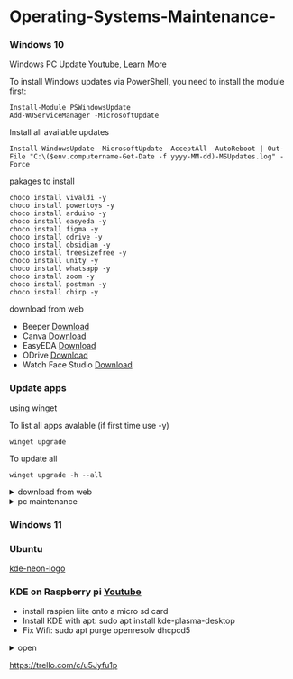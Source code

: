 # Operating-Systems-Maintenance-

### Windows 10 

Windows PC Update [Youtube](https://youtu.be/M2mMQfPGZsE), [Learn More](https://christitus.com/install-windows-update-powershell/)

To install Windows updates via PowerShell, you need to install the module first:
```
Install-Module PSWindowsUpdate
Add-WUServiceManager -MicrosoftUpdate
```

Install all available updates
```
Install-WindowsUpdate -MicrosoftUpdate -AcceptAll -AutoReboot | Out-File "C:\($env.computername-Get-Date -f yyyy-MM-dd)-MSUpdates.log" -Force
```




pakages to install
```
choco install vivaldi -y
choco install powertoys -y
choco install arduino -y
choco install easyeda -y
choco install figma -y
choco install odrive -y
choco install obsidian -y
choco install treesizefree -y
choco install unity -y
choco install whatsapp -y
choco install zoom -y
choco install postman -y
choco install chirp -y
```
download from web
 - Beeper [Download](https://www.beeper.com/download)
 - Canva [Download](https://www.canva.com/download/)
 - EasyEDA [Download](https://easyeda.com/page/download)
 - ODrive [Download](https://docs.odrive.com/docs/odrive-usage-guide#install-desktop-sync)
 - Watch Face Studio [Download](https://developer.samsung.com/watch-face-studio/download.html)
 
### Update apps
 using winget

To list all apps avalable (if first time use -y)
 ```
 winget upgrade
```
To update all
```
winget upgrade -h --all
```


 
<details><summary>download from web</summary><p>

</p></details>




<details><summary>pc maintenance</summary>
<p>
   
#### We can hide anything, even code!
   
To perform a clean boot, type "system configuration" in Search and click the "System Configuration" result.

1. Right-click the Windows button > Select Run
2. Type in "msconfig" without the quotes, then click OK.
3. On the General tab, select Selective Startup. Then untick "Load startup items".
4. On the Services tab, click "Hide all Microsoft services".
5. Click "Disable all".
6. On the Startup tab, click "Open Task Manager". A Task Manager window should open.
7. Disable all startup items. You can also choose which startup items to disable, as certain devices might now work properly if the startup item related to it is disabled.
8. Go back to your System Configuration window.
9. Click Apply > OK
10. Click "Restart" when prompted.

Perform repair system files :	
Type cmd in the Windows search bar, right-click on the Command Prompt, and run it as an administrator.
	You must type the commands in their respective order:
	- DISM.exe /Online /Cleanup-image /Restorehealth
	- sfc /scannow
   
Please do not include the (.) at the beginning of the command
Set CPU priority https://www.prnwatch.com/prio/ 
   
   --------
</p>
</details>






### Windows 11

### Ubuntu 


[kde-neon-logo](https://user-images.githubusercontent.com/73963020/211235720-af170b25-625f-4792-9e65-fd4edf76c874.png)

### KDE on Raspberry pi [Youtube](https://youtu.be/dh9KfT-IfFg)
- install raspien liite onto a micro sd card
- Install KDE with apt: sudo apt install kde-plasma-desktop
- Fix Wifi: sudo apt purge openresolv dhcpcd5


<details><summary>open</summary><p>
#### We can hide anything, even code!
```ruby
   puts "Hello World"
```
</p></details>


https://trello.com/c/u5Jyfu1p
